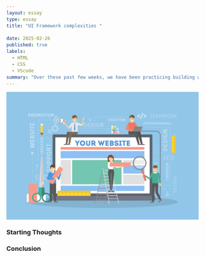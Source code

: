 ```yaml
---
layout: essay
type: essay
title: "UI Framework complexities "

date: 2025-02-26
published: true
labels:
  - HTML
  - CSS
  - VScode
summary: "Over these past few weeks, we have been practicing building websites using HTML and CSS"
---
```


<div style="display: flex; justify-content: center; align-items: center;">
<img src="/img/image.png" alt="Coding Standards" style="display: block; margin: auto; width: 300 px; height: 300 px;">
  
</div>

### Starting Thoughts


### Conclusion

